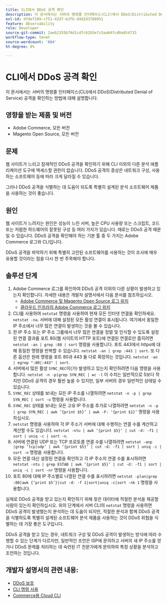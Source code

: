 ```yaml
---
title: CLI에서 DDoS 공격 확인
description: 이 문서에서는 서버의 명령줄 인터페이스(CLI)에서 DDoS(Distributed Denial of Service) 공격을 확인하는 방법에 대해 설명합니다.
exl-id: dfdef289-cf51-42d7-b3fb-d4d2d3760951
feature: Observability
role: Developer
source-git-commit: 2aeb2355b74d1cdfc62b5e7c5aa04fcd0a654733
workflow-type: tm+mt
source-wordcount: '664'
ht-degree: 0%

---
```


# CLI에서 DDoS 공격 확인

이 문서에서는 서버의 명령줄 인터페이스(CLI)에서 DDoS(Distributed Denial of Service) 공격을 확인하는 방법에 대해 설명합니다.

## 영향을 받는 제품 및 버전

* Adobe Commerce, 모든 버전
* Magento Open Source, 모든 버전

## 문제

웹 사이트가 느리고 잠재적인 DDoS 공격을 확인하기 위해 CLI 이외의 다른 분석 애플리케이션 도구에 액세스할 권한이 없습니다. DDoS 공격의 증상은 네트워크 구성, 사용하는 소프트웨어 등에 따라 크게 달라질 수 있습니다.

그러나 DDoS 공격을 식별하는 데 도움이 되도록 특별히 설계된 분석 소프트웨어 제품을 사용하는 것이 좋습니다.

## 원인

웹 사이트가 느려지는 원인은 성능이 느린 서버, 높은 CPU 사용량 또는 스크립트, 코드 또는 저렴한 하드웨어의 잘못된 구성 등 여러 가지가 있습니다. 때로는 DDoS 공격 때문일 수 있습니다. DDoS 공격을 확인해야 하는 기본 툴 중 두 가지는 Adobe Commerce 로그와 CLI입니다.

DDoS 공격을 파악하기 위해 특별히 고안된 소프트웨어를 사용하는 것이 조사에 매우 유용할 것이라는 점을 다시 한 번 주목해야 합니다.

## 솔루션 단계

1. Adobe Commerce 로그를 확인하여 DDoS 공격 이외의 다른 상황이 발생하고 있는지 확인합니다. 자세한 내용은 개발자 설명서에서 다음 문서를 참조하십시오.
   * [Adobe Commerce 및 Magento Open Source 로그 위치](https://experienceleague.adobe.com/ko/docs/commerce-operations/configuration-guide/cli/enable-logging)
   * [클라우드 인프라의 Adobe Commerce 로그 위치](https://experienceleague.adobe.com/ko/docs/commerce-cloud-service/user-guide/develop/test/log-locations)
1. CLI를 사용하여 `netstat` 명령을 사용하여 현재 모든 인터넷 연결을 확인하세요. `netstat -na`. 서버에 대해 설정된 모든 활성 연결이 표시됩니다. 여기에서 동일한 IP 주소에서 너무 많은 연결이 발생하는 것을 볼 수 있습니다.
1. 한 IP 주소 또는 IP 주소 그룹에서 너무 많은 연결을 정렬 및 인식할 수 있도록 설정된 연결 결과를 포트 80(웹 사이트의 HTTP 포트)에 연결된 연결로만 좁히려면 `netstat -an | grep :80 | sort` 명령을 사용합니다. 포트 443에서 https에 대해 동일한 명령을 반복할 수 있습니다. `netstat -an | grep :443 | sort`. 또 다른 옵션은 원래 명령을 포트 80과 443 둘 다로 확장하는 것입니다. `netstat -an | egrep ":80|:443" | sort`.
1. 서버에서 많은 활성 `SYNC_REC`이(가) 발생하고 있는지 확인하려면 다음 명령을 사용합니다.     `netstat -n -p|grep SYN_REC | wc -l`     이 수치는 일반적으로 5보다 작지만 DDoS 공격의 경우 훨씬 높을 수 있지만, 일부 서버의 경우 일반적인 상태일 수 있습니다.
1. `SYNC_REC` 상태를 보내는 모든 IP 주소를 나열하려면 `netstat -n -p | grep SYN_REC | sort -u` 명령을 사용합니다.
1. `SYNC_REC` 상태를 보내는 모든 고유 IP 주소를 추가로 나열하려면 `netstat -n -p | grep SYN_REC | awk ‘{print $5}’ | awk -F: ‘{print $1}’` 명령을 사용하십시오.
1. `netstat` 명령을 사용하여 각 IP 주소가 서버에 대해 수행하는 연결 수를 계산하고 계산할 수도 있습니다. `netstat -ntu | awk ‘{print $5}’ | cut -d: -f1 | sort | uniq -c | sort -n`.
1. 서버에 연결된 UDP 또는 TCP 프로토콜 연결 수를 나열하려면 `netstat -anp |grep ‘tcp|udp’ | awk ‘{print $5}’ | cut -d: -f1 | sort | uniq -c | sort -n` 명령을 사용합니다.
1. 모든 연결 대신 설정된 연결을 확인하고 각 IP 주소의 연결 수를 표시하려면 `netstat -ntu | grep ESTAB | awk ‘{print $5}’ | cut -d: -f1 | sort | uniq -c | sort -nr` 명령을 사용합니다.
1. 포트 80에 대해 IP 주소별로 나열된 연결 수를 표시하려면 `netstat -plan|grep :80|awk {‘print $5’}|cut -d: -f 1|sort|uniq -c|sort -nk 1` 명령을 사용합니다.

실제로 DDoS 공격을 받고 있는지 확인하기 위해 찾은 데이터에 적절한 분석을 제공할 사람이 있는지 확인하십시오. 위의 단계에서 서버 CLI의 `netstat` 명령을 사용하면 DDoS 공격이 발생했는지 분석하는 데 도움이 되지만, 적절한 분석과 함께 DDoS 공격을 식별하도록 특별히 설계된 소프트웨어 분석 제품을 사용하는 것이 DDoS 위협을 식별하는 데 가장 좋은 도구입니다.

DDoS 공격을 받고 있는 경우, 네트워크 구성 및 DDoS 공격이 발생하는 방식에 따라 수행할 수 있는 단계가 다르지만, 일반적인 조언은 ISP에 문의하고 서버의 새 IP 주소를 얻거나 DDoS 문제를 처리하는 데 숙련된 IT 전문가에게 문의하여 특정 상황을 분석하고 조언하는 것입니다.

## 개발자 설명서의 관련 내용:

* [DDoS 보호](https://experienceleague.adobe.com/ko/docs/commerce-cloud-service/user-guide/cdn/fastly#ddos-protection)
* [CLI 명령 사용](https://experienceleague.adobe.com/ko/docs/commerce-operations/configuration-guide/deployment/examples/example-using-cli)
* [Commerce용 Cloud CLI](https://experienceleague.adobe.com/ko/docs/commerce-cloud-service/user-guide/dev-tools/cloud-cli/cloud-cli-overview)
